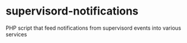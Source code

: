 # supervisord-notifications
PHP script that feed notifications from supervisord events into various services
